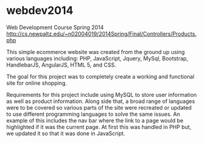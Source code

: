 webdev2014
==========

Web Development Course Spring 2014
http://cs.newpaltz.edu/~n02004019/2014Spring/Final/Controllers/Products.php

This simple ecommerce website was created from the ground up using various languages including:
PHP, JavaScript, Jquery, MySql, Bootstrap, HandlebarJS, AngularJS, HTML 5, and CSS.

The goal for this project was to completely create a working and functional site for online shopping.

Requirements for this project include using MySQL to store user information as well as product information. Along side that,
a broad range of languages were to be covered so various parts of the site were recreated or updated to use different 
programming languages to solve the same issues. An example of this includes the nav bar where the link to a page would be highlighted if it was the current page. At first this was handled in PHP but, we updated it so that it was done in JavaScript. 
